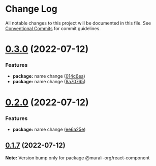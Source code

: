 # Change Log

All notable changes to this project will be documented in this file.
See [Conventional Commits](https://conventionalcommits.org) for commit guidelines.

# [0.3.0](https://github.com/murali-condenast/monorepo/compare/@murali-org/react-component@0.2.0...@murali-org/react-component@0.3.0) (2022-07-12)


### Features

* **package:** name change ([014c6ea](https://github.com/murali-condenast/monorepo/commit/014c6ea66716177696ae5b0387afdaab2adf4bc5))
* **package:** name change ([8a70765](https://github.com/murali-condenast/monorepo/commit/8a707659bb0e72acf9001237f28662a33c1e98e8))





# [0.2.0](https://github.com/murali-condenast/monorepo/compare/@murali-org/react-component@0.1.7...@murali-org/react-component@0.2.0) (2022-07-12)


### Features

* **package:** name change ([ee6a25e](https://github.com/murali-condenast/monorepo/commit/ee6a25e0f138740dc28b8606f33ec4e289a77b9d))





## [0.1.7](https://github.com/murali-condenast/monorepo/compare/@murali-org/react-component@0.1.6...@murali-org/react-component@0.1.7) (2022-07-12)

**Note:** Version bump only for package @murali-org/react-component
